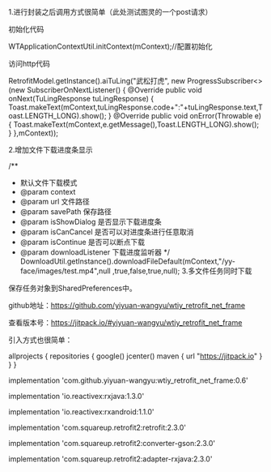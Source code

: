 1.进行封装之后调用方式很简单（此处测试图灵的一个post请求）

初始化代码

WTApplicationContextUtil.initContext(mContext);//配置初始化

访问http代码

RetrofitModel.getInstance().aiTuLing("武松打虎",
        new ProgressSubscriber<>(new SubscriberOnNextListener<TuLingResponse>() {
    @Override
    public void onNext(TuLingResponse tuLingResponse) {
        Toast.makeText(mContext,tuLingResponse.code+":"+tuLingResponse.text,Toast.LENGTH_LONG).show();
    }
    @Override
    public void onError(Throwable e) {
        Toast.makeText(mContext,e.getMessage(),Toast.LENGTH_LONG).show();
    }
},mContext));

2.增加文件下载进度条显示

/**
 * 默认文件下载模式
 * @param context
 * @param url 文件路径
 * @param savePath 保存路径
 * @param isShowDialog 是否显示下载进度条
 * @param isCanCancel 是否可以对进度条进行任意取消
 * @param isContinue 是否可以断点下载
 * @param downloadListener 下载进度监听器
 */
DownloadUtil.getInstance().downloadFileDefault(mContext,"/yy-face/images/test.mp4",null
        ,true,false,true,null);
3.多文件任务同时下载

保存任务对象到SharedPreferences中。



github地址：https://github.com/yiyuan-wangyu/wtiy_retrofit_net_frame

查看版本号：https://jitpack.io/#yiyuan-wangyu/wtiy_retrofit_net_frame

引入方式也很简单：

allprojects {
    repositories {
        google()
        jcenter()
        maven { url "https://jitpack.io" }
    }
}

implementation 'com.github.yiyuan-wangyu:wtiy_retrofit_net_frame:0.6'

implementation 'io.reactivex:rxjava:1.3.0'

implementation 'io.reactivex:rxandroid:1.1.0'

implementation 'com.squareup.retrofit2:retrofit:2.3.0'

implementation 'com.squareup.retrofit2:converter-gson:2.3.0'

implementation 'com.squareup.retrofit2:adapter-rxjava:2.3.0'
